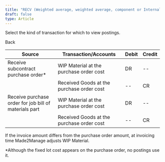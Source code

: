 ```yaml
---
title: "RECV (Weighted average, weighted average, component or Internal job for stock)"
draft: false
type: Article
---
```


Select the kind of transaction for which to view postings. 

Back

| Source                                                | Transaction/Accounts                      | Debit | Credit |
|-------------------------------------------------------|-------------------------------------------|-------|--------|
| Receive subcontract purchase order\*                  | WIP Material at the purchase order cost   | DR    | --     |
|                                                       | Received Goods at the purchase order cost | --    | CR     |
| Receive purchase order for job bill of materials part | WIP Material at the purchase order cost   | DR    | --     |
|                                                       | Received Goods at the purchase order cost | --    | CR     |

If the invoice amount differs from the purchase order amount, at invoicing time Made2Manage adjusts WIP Material.

 \*Although the fixed lot cost appears on the purchase order, no postings use it.